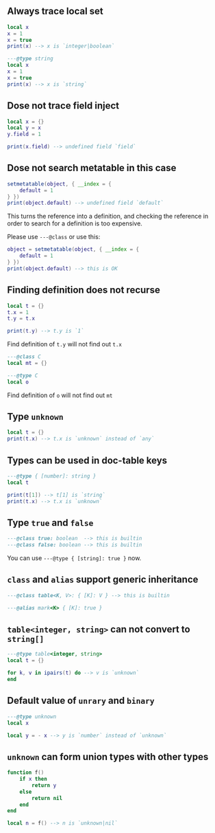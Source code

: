 ## Always trace local set

```lua
local x
x = 1
x = true
print(x) --> x is `integer|boolean`
```

```lua
---@type string
local x
x = 1
x = true
print(x) --> x is `string`
```

## Dose not trace field inject

```lua
local x = {}
local y = x
y.field = 1

print(x.field) --> undefined field `field`
```

## Dose not search metatable in this case

```lua
setmetatable(object, { __index = {
    default = 1
} })
print(object.default) --> undefined field `default`
```

This turns the reference into a definition, and checking the reference in order to search for a definition is too expensive.

Please use `---@class` or use this:

```lua
object = setmetatable(object, { __index = {
    default = 1
} })
print(object.default) --> this is OK
```

## Finding definition does not recurse

```lua
local t = {}
t.x = 1
t.y = t.x

print(t.y) --> t.y is `1`
```

Find definition of `t.y` will not find out `t.x`

```lua
---@class C
local mt = {}

---@type C
local o
```

Find definition of `o` will not find out `mt`

## Type `unknown`

```lua
local t = {}
print(t.x) --> t.x is `unknown` instead of `any`
```

## Types can be used in doc-table keys

```lua
---@type { [number]: string }
local t

print(t[1]) --> t[1] is `string`
print(t.x) --> t.x is `unknown`
```

## Type `true` and `false`

```lua
---@class true: boolean  --> this is builtin
---@class false: boolean --> this is builtin
```

You can use `---@type { [string]: true }` now.

## `class` and `alias` support generic inheritance

```lua
---@class table<K, V>: { [K]: V } --> this is builtin

---@alias mark<K> { [K]: true } 
```

## `table<integer, string>` can not convert to `string[]`

```lua
---@type table<integer, string>
local t = {}

for k, v in ipairs(t) do --> v is `unknown`
end
```

## Default value of `unrary` and `binary`

```lua
---@type unknown
local x

local y = - x --> y is `number` instead of `unknown`
```

## `unknown` can form union types with other types

```lua
function f()
    if x then
        return y
    else
        return nil
    end
end

local n = f() --> n is `unknown|nil`
```
